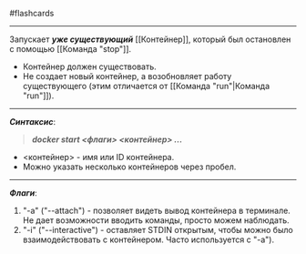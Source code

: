 #flashcards
***
Запускает ***уже существующий*** [[Контейнер]], который был остановлен с помощью [[Команда "stop"]].
- Контейнер должен существовать.
- Не создает новый контейнер, а возобновляет работу существующего (этим отличается от [[Команда "run"|Команда "run"]]).
***
***Синтаксис***:
>***docker start <флаги> <контейнер> ...***
- <контейнер> - имя или ID контейнера.
- Можно указать несколько контейнеров через пробел.
***
***Флаги***:
1. "-a" ("--attach") - позволяет видеть вывод контейнера в терминале.
	Не дает возможности вводить команды, просто можем наблюдать.
2. "-i" ("--interactive") - оставляет STDIN открытым, чтобы можно было взаимодействовать с контейнером.
	Часто используется с "-a").
<!--SR:!2025-10-09,3,210-->